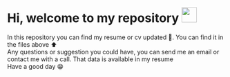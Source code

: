 <h1>Hi, welcome to my repository <img src="https://media.giphy.com/media/hvRJCLFzcasrR4ia7z/giphy.gif" width="35"></h1>


In this repository you can find my resume or cv updated 📄. You can find it in the files above ⬆️ \
Any questions or suggestion you could have, you can send me an email or contact me with a call. That data is available in my resume \
Have a good day 😁
